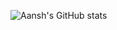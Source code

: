 
![Aansh's GitHub stats](https://github-readme-stats.vercel.app/api?username=aansh2003&show_icons=true&theme=transparent)
